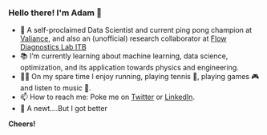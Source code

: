 ### Hello there! I'm Adam 👋

- 🔭 A self-proclaimed Data Scientist and current ping pong champion at [Valiance](https://valiance.ai/), and also an (unofficial) research collaborator at [Flow Diagnostics Lab ITB](https://flowdiagnostics.ftmd.itb.ac.id/)
- :books: I’m currently learning about machine learning, data science, optimization, and its application towards physics and engineering.
- :biking_man: On my spare time I enjoy running, playing tennis :tennis:, playing games :video_game: and listen to music :musical_note:.
- 📫 How to reach me: Poke me on [Twitter](https://twitter.com/kadalghifari) or [LinkedIn](https://www.linkedin.com/in/ghifariadamf/).
- :lizard: A newt....But I got better 

**Cheers!**
